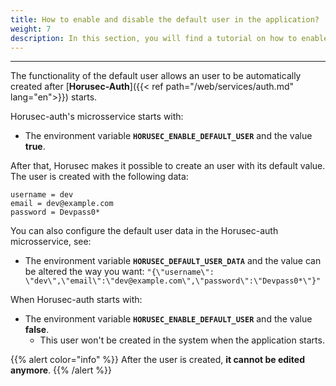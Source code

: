 ```yaml
---
title: How to enable and disable the default user in the application? 
weight: 7
description: In this section, you will find a tutorial on how to enable and disable the default user in Horusec's web application. 
---
```


---

The functionality of the default user allows an user to be automatically created after [**Horusec-Auth**]({{< ref path="/web/services/auth.md" lang="en">}}) starts.

Horusec-auth's microsservice starts with: 

-  The environment variable **`HORUSEC_ENABLE_DEFAULT_USER`** and the value **true**.

After that, Horusec makes it possible to create an user with its default value. The user is created with the following data: 

```text
username = dev
email = dev@example.com
password = Devpass0*
```

You can also configure the default user data in the Horusec-auth microsservice, see: 
- The environment variable **`HORUSEC_DEFAULT_USER_DATA`** and the value can be altered the way you want:
  `"{\"username\": \"dev\",\"email\":\"dev@example.com\",\"password\":\"Devpass0*\"}"`

When Horusec-auth starts with:
- The environment variable **`HORUSEC_ENABLE_DEFAULT_USER`** and the value **false**.
  - This user won't be created in the system when the application starts.


{{% alert color="info" %}}
After the user is created, **it cannot be edited anymore**. 
{{% /alert %}}
